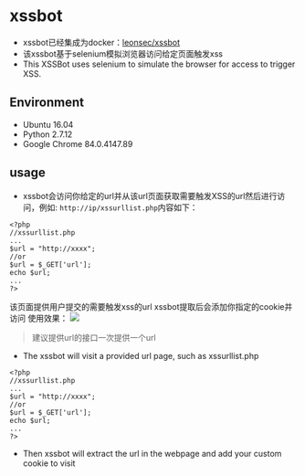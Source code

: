 # xssbot
* xssbot已经集成为docker：[leonsec/xssbot](https://hub.docker.com/r/leonsec/xssbot)
* 该xssbot基于selenium模拟浏览器访问给定页面触发xss
* This XSSBot uses selenium to simulate the browser for access to trigger XSS.
## Environment
* Ubuntu 16.04
* Python 2.7.12
* Google Chrome 84.0.4147.89
## usage
* xssbot会访问你给定的url并从该url页面获取需要触发XSS的url然后进行访问，例如:
`http://ip/xssurllist.php`内容如下：
```
<?php
//xssurllist.php
...
$url = "http://xxxx";
//or
$url = $_GET['url'];
echo $url;
...
?>
```
该页面提供用户提交的需要触发xss的url
xssbot提取后会添加你指定的cookie并访问
使用效果：
![](https://s1.ax1x.com/2020/07/24/UjNWod.png)

> 建议提供url的接口一次提供一个url

* The xssbot will visit a provided url page, such as xssurllist.php
```
<?php
//xssurllist.php
...
$url = "http://xxxx";
//or
$url = $_GET['url'];
echo $url;
...
?>
```
* Then xssbot will extract the url in the webpage and add your custom cookie to visit
